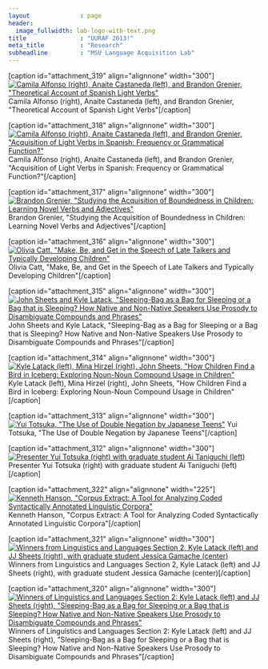 ```yaml
---
layout              : page
header:
  image_fullwidth: lab-logo-with-text.png
title               : "UURAF 2013!"
meta_title          : "Research"
subheadline         : "MSU Language Acquisition Lab"
---
```



\[caption id="attachment\_319" align="alignnone" width="300"\][![Camila Alfonso (right), Anaite Castaneda (left), and Brandon Grenier, "Theoretical Account of Spanish Light Verbs"](assets/images/uuraf_038.jpg)](https://msuacquisition.files.wordpress.com/2013/04/uuraf_038.jpg) Camila Alfonso (right), Anaite Castaneda (left), and Brandon Grenier, "Theoretical Account of Spanish Light Verbs"\[/caption\]

\[caption id="attachment\_318" align="alignnone" width="300"\][![Camila Alfonso (right), Anaite Castaneda (left), and Brandon Grenier, "Acquisition of Light Verbs in Spanish:  Frequency or Grammatical Function?"](assets/images/uuraf_037.jpg)](https://msuacquisition.files.wordpress.com/2013/04/uuraf_037.jpg) Camila Alfonso (right), Anaite Castaneda (left), and Brandon Grenier, "Acquisition of Light Verbs in Spanish: Frequency or Grammatical Function?"\[/caption\]

\[caption id="attachment\_317" align="alignnone" width="300"\][![Brandon Grenier, "Studying the Acquisition of Boundedness in Children: Learning Novel Verbs and Adjectives" ](assets/images/uuraf_032.jpg)](https://msuacquisition.files.wordpress.com/2013/04/uuraf_032.jpg) Brandon Grenier, "Studying the Acquisition of Boundedness in Children: Learning Novel Verbs and Adjectives"\[/caption\]

\[caption id="attachment\_316" align="alignnone" width="300"\][![Olivia Catt, "Make, Be, and Get in the Speech of Late Talkers and Typically Developing Children" ](assets/images/uuraf_030.jpg)](https://msuacquisition.files.wordpress.com/2013/04/uuraf_030.jpg) Olivia Catt, "Make, Be, and Get in the Speech of Late Talkers and Typically Developing Children"\[/caption\]

\[caption id="attachment\_315" align="alignnone" width="300"\][![John Sheets and Kyle Latack, "Sleeping-Bag as a Bag for Sleeping or a Bag that is Sleeping? How Native and Non-Native Speakers Use Prosody to Disambiguate Compounds and Phrases" ](assets/images/uuraf_019.jpg)](https://msuacquisition.files.wordpress.com/2013/04/uuraf_019.jpg) John Sheets and Kyle Latack, "Sleeping-Bag as a Bag for Sleeping or a Bag that is Sleeping? How Native and Non-Native Speakers Use Prosody to Disambiguate Compounds and Phrases"\[/caption\]

\[caption id="attachment\_314" align="alignnone" width="300"\][![Kyle Latack (left), Mina Hirzel (right), John Sheets, "How Children Find a Bird in Iceberg: Exploring Noun-Noun Compound Usage in Children" ](assets/images/uuraf_017.jpg)](https://msuacquisition.files.wordpress.com/2013/04/uuraf_017.jpg) Kyle Latack (left), Mina Hirzel (right), John Sheets, "How Children Find a Bird in Iceberg: Exploring Noun-Noun Compound Usage in Children"\[/caption\]

\[caption id="attachment\_313" align="alignnone" width="300"\][![Yui Totsuka, "The Use of Double Negation by Japanese Teens" ](assets/images/uuraf_013.jpg)](https://msuacquisition.files.wordpress.com/2013/04/uuraf_013.jpg) Yui Totsuka, "The Use of Double Negation by Japanese Teens"\[/caption\]

\[caption id="attachment\_312" align="alignnone" width="300"\][![Presenter Yui Totsuka (right) with graduate student Ai Taniguchi (left) ](assets/images/uuraf_011b.jpg)](https://msuacquisition.files.wordpress.com/2013/04/uuraf_011b.jpg) Presenter Yui Totsuka (right) with graduate student Ai Taniguchi (left)\[/caption\]

\[caption id="attachment\_322" align="alignnone" width="225"\][![Kenneth Hanson, "Corpus Extract: A Tool for Analyzing Coded Syntactically Annotated Linguistic Corpora"](assets/images/uuraf_006b.jpg)](https://msuacquisition.files.wordpress.com/2013/04/uuraf_006b.jpg) Kenneth Hanson, "Corpus Extract: A Tool for Analyzing Coded Syntactically Annotated Linguistic Corpora"\[/caption\]

\[caption id="attachment\_321" align="alignnone" width="300"\][![Winners from Linguistics and Languages Section 2, Kyle Latack (left) and JJ Sheets (right), with graduate student Jessica Gamache (center) ](assets/images/uuraf_057.jpg)](https://msuacquisition.files.wordpress.com/2013/04/uuraf_057.jpg) Winners from Linguistics and Languages Section 2, Kyle Latack (left) and JJ Sheets (right), with graduate student Jessica Gamache (center)\[/caption\]

\[caption id="attachment\_320" align="alignnone" width="300"\][![Winners of Linguistics and Languages Section 2: Kyle Latack (left) and JJ Sheets (right), "Sleeping-Bag as a Bag for Sleeping or a Bag that is Sleeping? How Native and Non-Native Speakers Use Prosody to Disambiguate Compounds and Phrases"](assets/images/uuraf_056.jpg)](https://msuacquisition.files.wordpress.com/2013/04/uuraf_056.jpg) Winners of Linguistics and Languages Section 2: Kyle Latack (left) and JJ Sheets (right), "Sleeping-Bag as a Bag for Sleeping or a Bag that is Sleeping? How Native and Non-Native Speakers Use Prosody to Disambiguate Compounds and Phrases"\[/caption\]
